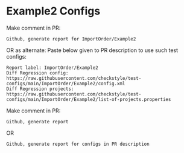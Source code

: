 # Example2 Configs
Make comment in PR:
```
Github, generate report for ImportOrder/Example2
```
OR as alternate:
Paste below given to PR description to use such test configs:
```
Report label: ImportOrder/Example2
Diff Regression config: https://raw.githubusercontent.com/checkstyle/test-configs/main/ImportOrder/Example2/config.xml
Diff Regression projects: https://raw.githubusercontent.com/checkstyle/test-configs/main/ImportOrder/Example2/list-of-projects.properties
```
Make comment in PR:
```
Github, generate report
```
OR
```
Github, generate report for configs in PR description
```
